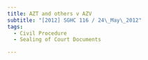 ```yaml
---
title: AZT and others v AZV
subtitle: "[2012] SGHC 116 / 24\_May\_2012"
tags:
  - Civil Procedure
  - Sealing of Court Documents

---
```


